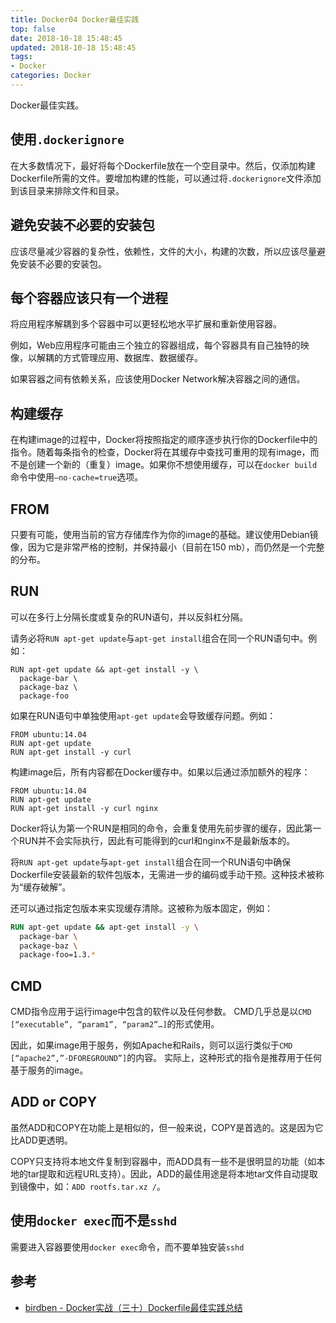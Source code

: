 ```yaml
---
title: Docker04 Docker最佳实践
top: false
date: 2018-10-18 15:48:45
updated: 2018-10-18 15:48:45
tags:
- Docker
categories: Docker
---
```


Docker最佳实践。

<!-- more -->

## 使用`.dockerignore`

在大多数情况下，最好将每个Dockerfile放在一个空目录中。然后，仅添加构建Dockerfile所需的文件。要增加构建的性能，可以通过将`.dockerignore`文件添加到该目录来排除文件和目录。

## 避免安装不必要的安装包

应该尽量减少容器的复杂性，依赖性，文件的大小，构建的次数，所以应该尽量避免安装不必要的安装包。

## 每个容器应该只有一个进程

将应用程序解耦到多个容器中可以更轻松地水平扩展和重新使用容器。

例如，Web应用程序可能由三个独立的容器组成，每个容器具有自己独特的映像，以解耦的方式管理应用、数据库、数据缓存。

如果容器之间有依赖关系，应该使用Docker Network解决容器之间的通信。

## 构建缓存

在构建image的过程中，Docker将按照指定的顺序逐步执行你的Dockerfile中的指令。随着每条指令的检查，Docker将在其缓存中查找可重用的现有image，而不是创建一个新的（重复）image。如果你不想使用缓存，可以在`docker build`命令中使用`–no-cache=true`选项。

## FROM 

只要有可能，使用当前的官方存储库作为你的image的基础。建议使用Debian镜像，因为它是非常严格的控制，并保持最小（目前在150 mb），而仍然是一个完整的分布。

## RUN

可以在多行上分隔长度或复杂的RUN语句，并以反斜杠分隔。

请务必将`RUN apt-get update`与`apt-get install`组合在同一个RUN语句中。例如：

```
RUN apt-get update && apt-get install -y \
  package-bar \
  package-baz \
  package-foo
```
如果在RUN语句中单独使用`apt-get update`会导致缓存问题。例如：

```
FROM ubuntu:14.04
RUN apt-get update
RUN apt-get install -y curl
```

构建image后，所有内容都在Docker缓存中。如果以后通过添加额外的程序：

```
FROM ubuntu:14.04
RUN apt-get update
RUN apt-get install -y curl nginx
```

Docker将认为第一个RUN是相同的命令，会重复使用先前步骤的缓存，因此第一个RUN并不会实际执行，因此有可能得到的curl和nginx不是最新版本的。

将`RUN apt-get update`与`apt-get install`组合在同一个RUN语句中确保Dockerfile安装最新的软件包版本，无需进一步的编码或手动干预。这种技术被称为“缓存破解”。

还可以通过指定包版本来实现缓存清除。这被称为版本固定，例如：

```Dockerfile
RUN apt-get update && apt-get install -y \
  package-bar \
  package-baz \
  package-foo=1.3.*
```

## CMD

CMD指令应用于运行image中包含的软件以及任何参数。 CMD几乎总是以`CMD [“executable”, “param1”, “param2”…]`的形式使用。 

因此，如果image用于服务，例如Apache和Rails，则可以运行类似于`CMD [“apache2”,”-DFOREGROUND”]`的内容。 实际上，这种形式的指令是推荐用于任何基于服务的image。

## ADD or COPY

虽然ADD和COPY在功能上是相似的，但一般来说，COPY是首选的。这是因为它比ADD更透明。

COPY只支持将本地文件复制到容器中，而ADD具有一些不是很明显的功能（如本地的tar提取和远程URL支持）。因此，ADD的最佳用途是将本地tar文件自动提取到镜像中，如：`ADD rootfs.tar.xz /`。

## 使用`docker exec`而不是`sshd`

需要进入容器要使用`docker exec`命令，而不要单独安装`sshd`

## 参考
- [birdben - Docker实战（三十）Dockerfile最佳实践总结](https://birdben.github.io/2017/05/07/Docker/Docker%E5%AE%9E%E6%88%98%EF%BC%88%E4%B8%89%E5%8D%81%EF%BC%89Dockerfile%E6%9C%80%E4%BD%B3%E5%AE%9E%E8%B7%B5%E6%80%BB%E7%BB%93/)
